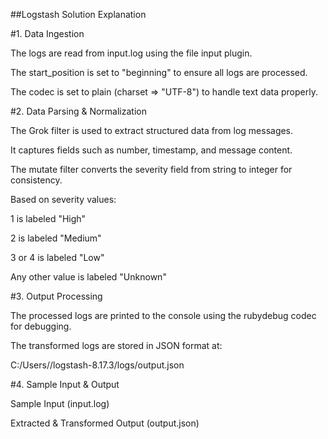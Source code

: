 ##Logstash Solution Explanation

#1. Data Ingestion

The logs are read from input.log using the file input plugin.

The start_position is set to "beginning" to ensure all logs are processed.

The codec is set to plain (charset => "UTF-8") to handle text data properly.


#2. Data Parsing & Normalization

The Grok filter is used to extract structured data from log messages.

It captures fields such as number, timestamp, and message content.

The mutate filter converts the severity field from string to integer for consistency.

Based on severity values:

1 is labeled "High"

2 is labeled "Medium"

3 or 4 is labeled "Low"

Any other value is labeled "Unknown"


#3. Output Processing

The processed logs are printed to the console using the rubydebug codec for debugging.

The transformed logs are stored in JSON format at:

C:/Users/<yourpath>/logstash-8.17.3/logs/output.json


#4. Sample Input & Output

Sample Input (input.log)

Extracted & Transformed Output (output.json)

